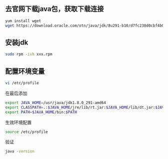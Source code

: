 ## 去官网下载java包，获取下载连接

```bash
yum install wget
wget https://download.oracle.com/otn/java/jdk/8u291-b10/d7fc238d0cbf4b0dac67be84580cfb4b/jdk-8u291-linux-x64.rpm?AuthParam=1625281647_dec1321432e014a4bd2addb834d14e75
```

## 安装jdk

```bash
sudo rpm -ivh xxx.rpm
```

## 配置环境变量

```bash
vi /etc/profile
```

在最后添加

```bash
export JAVA_HOME=/usr/java/jdk1.8.0_291-amd64
export CLASSPATH=.:$JAVA_HOME/jre/lib/rt.jar:$JAVA_HOME/lib/dt.jar:$JAVA_HOME/lib/tools.jar
export PATH=$JAVA_HOME/bin:$PATH
```

生效环境配置

```bash
source /etc/profile
```

验证

```bash
java -version
```

